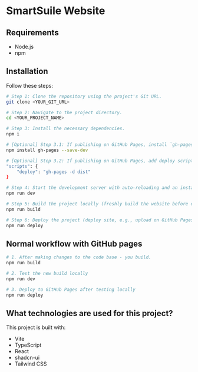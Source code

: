 # SmartSuile Website

## Requirements
- Node.js
- npm

## Installation
Follow these steps:

```sh
# Step 1: Clone the repository using the project's Git URL.
git clone <YOUR_GIT_URL>

# Step 2: Navigate to the project directory.
cd <YOUR_PROJECT_NAME>

# Step 3: Install the necessary dependencies.
npm i

# [Optional] Step 3.1: If publishing on GitHub Pages, install `gh-pages` package
npm install gh-pages --save-dev

# [Optional] Step 3.2: If publishing on GitHub Pages, add deploy script to `package.json`. This will push the changes to `gh-pages` branch and trigger GitHub Actions to build the website.
"scripts": {
    "deploy": "gh-pages -d dist"
}

# Step 4: Start the development server with auto-reloading and an instant preview (for local testing and improvement).
npm run dev

# Step 5: Build the project locally (freshly build the website before deploying - prevents outdated or broken builds).
npm run build

# Step 6: Deploy the project (deploy site, e.g., upload on GitHub Pages).
npm run deploy
```

## Normal workflow with GitHub pages
```sh
# 1. After making changes to the code base - you build.
npm run build

# 2. Test the new build locally
npm run dev

# 3. Deploy to GitHub Pages after testing locally
npm run deploy
```

## What technologies are used for this project?

This project is built with:

- Vite
- TypeScript
- React
- shadcn-ui
- Tailwind CSS
